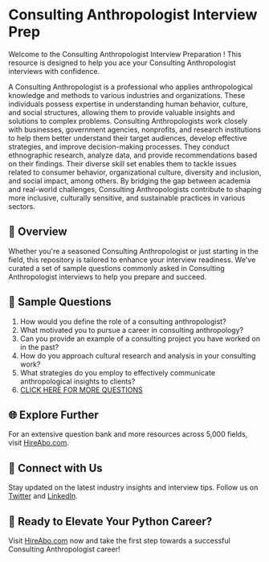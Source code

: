 # Consulting Anthropologist Interview Prep

Welcome to the Consulting Anthropologist Interview Preparation ! This resource is designed to help you ace your Consulting Anthropologist interviews with confidence.

A Consulting Anthropologist is a professional who applies anthropological knowledge and methods to various industries and organizations. These individuals possess expertise in understanding human behavior, culture, and social structures, allowing them to provide valuable insights and solutions to complex problems. Consulting Anthropologists work closely with businesses, government agencies, nonprofits, and research institutions to help them better understand their target audiences, develop effective strategies, and improve decision-making processes. They conduct ethnographic research, analyze data, and provide recommendations based on their findings. Their diverse skill set enables them to tackle issues related to consumer behavior, organizational culture, diversity and inclusion, and social impact, among others. By bridging the gap between academia and real-world challenges, Consulting Anthropologists contribute to shaping more inclusive, culturally sensitive, and sustainable practices in various sectors.

## 🚀 Overview

Whether you're a seasoned Consulting Anthropologist or just starting in the field, this repository is tailored to enhance your interview readiness. We've curated a set of sample questions commonly asked in Consulting Anthropologist interviews to help you prepare and succeed.

## 📝 Sample Questions

1. How would you define the role of a consulting anthropologist?
2. What motivated you to pursue a career in consulting anthropology?
3. Can you provide an example of a consulting project you have worked on in the past?
4. How do you approach cultural research and analysis in your consulting work?
5. What strategies do you employ to effectively communicate anthropological insights to clients?
6. [CLICK HERE FOR MORE QUESTIONS](https://hireabo.com/job/7_2_26/Consulting%20Anthropologist)

## 🌐 Explore Further

For an extensive question bank and more resources across 5,000 fields, visit [HireAbo.com](https://www.hireabo.com).

## 📱 Connect with Us

Stay updated on the latest industry insights and interview tips. Follow us on [Twitter](https://twitter.com/hireabo) and [LinkedIn](https://www.linkedin.com/in/hire-abo-3609972a8/).

## 🚀 Ready to Elevate Your Python Career?

Visit [HireAbo.com](https://www.hireabo.com) now and take the first step towards a successful Consulting Anthropologist career!